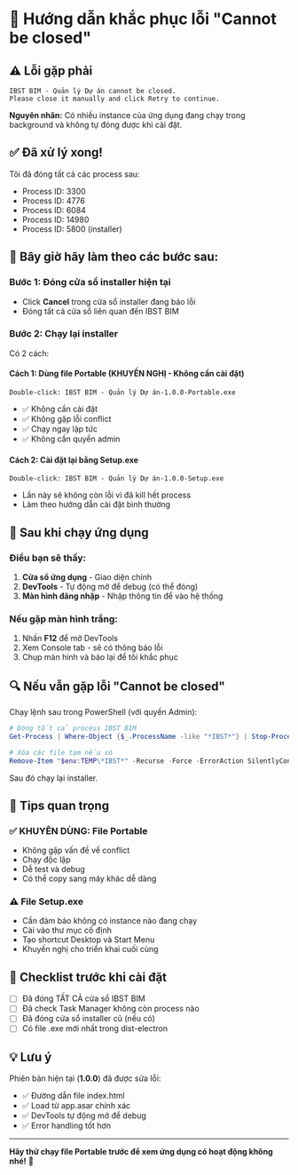 # 🔧 Hướng dẫn khắc phục lỗi "Cannot be closed"

## ⚠️ Lỗi gặp phải

```
IBST BIM - Quản lý Dự án cannot be closed.
Please close it manually and click Retry to continue.
```

**Nguyên nhân:** Có nhiều instance của ứng dụng đang chạy trong background và không tự đóng được khi cài đặt.

## ✅ Đã xử lý xong!

Tôi đã đóng tất cả các process sau:
- Process ID: 3300
- Process ID: 4776  
- Process ID: 6084
- Process ID: 14980
- Process ID: 5800 (installer)

## 🎯 Bây giờ hãy làm theo các bước sau:

### Bước 1: Đóng cửa sổ installer hiện tại
- Click **Cancel** trong cửa sổ installer đang báo lỗi
- Đóng tất cả cửa sổ liên quan đến IBST BIM

### Bước 2: Chạy lại installer
Có 2 cách:

#### Cách 1: Dùng file Portable (KHUYẾN NGHỊ - Không cần cài đặt)
```
Double-click: IBST BIM - Quản lý Dự án-1.0.0-Portable.exe
```
- ✅ Không cần cài đặt
- ✅ Không gặp lỗi conflict
- ✅ Chạy ngay lập tức
- ✅ Không cần quyền admin

#### Cách 2: Cài đặt lại bằng Setup.exe
```
Double-click: IBST BIM - Quản lý Dự án-1.0.0-Setup.exe
```
- Lần này sẽ không còn lỗi vì đã kill hết process
- Làm theo hướng dẫn cài đặt bình thường

## 🚀 Sau khi chạy ứng dụng

### Điều bạn sẽ thấy:
1. **Cửa sổ ứng dụng** - Giao diện chính
2. **DevTools** - Tự động mở để debug (có thể đóng)
3. **Màn hình đăng nhập** - Nhập thông tin để vào hệ thống

### Nếu gặp màn hình trắng:
1. Nhấn **F12** để mở DevTools
2. Xem Console tab - sẽ có thông báo lỗi
3. Chụp màn hình và báo lại để tôi khắc phục

## 🔍 Nếu vẫn gặp lỗi "Cannot be closed"

Chạy lệnh sau trong PowerShell (với quyền Admin):

```powershell
# Đóng tất cả process IBST BIM
Get-Process | Where-Object {$_.ProcessName -like "*IBST*"} | Stop-Process -Force

# Xóa các file tạm nếu có
Remove-Item "$env:TEMP\*IBST*" -Recurse -Force -ErrorAction SilentlyContinue
```

Sau đó chạy lại installer.

## 📝 Tips quan trọng

### ✅ KHUYÊN DÙNG: File Portable
- Không gặp vấn đề về conflict
- Chạy độc lập
- Dễ test và debug
- Có thể copy sang máy khác dễ dàng

### ⚠️ File Setup.exe
- Cần đảm bảo không có instance nào đang chạy
- Cài vào thư mục cố định
- Tạo shortcut Desktop và Start Menu
- Khuyến nghị cho triển khai cuối cùng

## 🎯 Checklist trước khi cài đặt

- [ ] Đã đóng TẤT CẢ cửa sổ IBST BIM
- [ ] Đã check Task Manager không còn process nào
- [ ] Đã đóng cửa sổ installer cũ (nếu có)
- [ ] Có file .exe mới nhất trong dist-electron

## 💡 Lưu ý

Phiên bản hiện tại (**1.0.0**) đã được sửa lỗi:
- ✅ Đường dẫn file index.html
- ✅ Load từ app.asar chính xác
- ✅ DevTools tự động mở để debug
- ✅ Error handling tốt hơn

---

**Hãy thử chạy file Portable trước để xem ứng dụng có hoạt động không nhé!** 🚀
